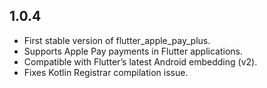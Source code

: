 ## 1.0.4

* First stable version of flutter_apple_pay_plus.
* Supports Apple Pay payments in Flutter applications.
* Compatible with Flutter’s latest Android embedding (v2).
* Fixes Kotlin Registrar compilation issue.
